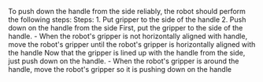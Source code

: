 To push down the handle from the side reliably, the robot should perform the following steps:
    Steps:  1. Put gripper to the side of the handle  2. Push down on the handle from the side
    First, put the gripper to the side of the handle.
    - When the robot's gripper is not horizontally aligned with handle, move the robot's gripper until the robot's gripper is horizontally aligned with the handle
    Now that the gripper is lined up with the handle from the side, just push down on the handle.
    - When the robot's gripper is around the handle, move the robot's gripper so it is pushing down on the handle